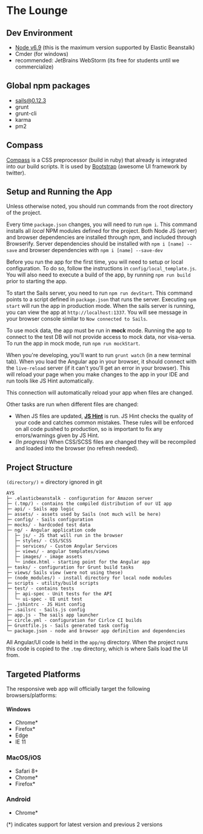 # The Lounge

## Dev Environment

 - [Node v6.9](https://nodejs.org/dist/v6.9.5/node-v6.9.5-x64.msi) (this is the maximum version supported by Elastic Beanstalk)
 - Cmder (for windows)
 - recommended: JetBrains WebStorm (its free for students until we commercialize)

## Global npm packages

 - sails@0.12.3
 - grunt
 - grunt-cli
 - karma
 - pm2

## Compass

[Compass](http://compass-style.org/install/) is a CSS preprocessor (build in ruby) that already is integrated into our build scripts. It
is used by [Bootstrap](http://getbootstrap.com/) (awesome UI framework by twitter).

## Setup and Running the App

Unless otherwise noted, you should run commands from the root directory of the project.

Every time `package.json` changes, you will need to run `npm i`. This command installs all *local* NPM modules defined for the project. 
Both Node JS (server) and browser dependencies are installed through npm, and included through Browserify.
Server dependencies should be installed with `npm i [name] --save` and browser dependencies with `npm i [name] --save-dev`

Before you run the app for the first time, you will need to setup or local configuration.
To do so, follow the instructions in `config/local_template.js`. 
You will also need to execute a build of the app, by running `npm run build` prior to starting the app.

To start the Sails server, you need to run `npm run devStart`. This command points to a script defined in `package.json` that runs the server.
Executing `npm start` will run the app in production mode. 
When the sails server is running, you can view the app at `http://localhost:1337`. 
You will see message in your browser console similar to `Now connected to Sails`.

To use mock data, the app must be run in **mock** mode. 
Running the app to connect to the test DB will not provide access to mock data, nor visa-versa. 
To run the app in mock mode, run `npm run mockStart`. 

When you're developing, you'll want to run `grunt watch` (in a new terminal tab).
When you load the Angular app in your browser, it should connect with the `live-reload` server (if it can't you'll get an error in your browser).
This will reload your page when you make changes to the app in your IDE and run tools like JS Hint automatically.

This connection will automatically reload your app when files are changed.

Other tasks are run when different files are changed:
 - When JS files are updated, **[JS Hint](http://jshint.com/)** is run.
 JS Hint checks the quality of your code and catches common mistakes.
 These rules will be enforced on all code pushed to production, so is important to fix any errors/warnings given by JS Hint.
 - *(In progress)* When CSS/SCSS files are changed they will be recompiled and loaded into the browser (no refresh needed).


## Project Structure

`(directory/)` = directory ignored in git

 ```
 AYS
├─ .elasticbeanstalk - configuration for Amazon server
├─ (.tmp/) - contains the compiled distribution of our UI app
├─ api/ - Sails app logic
├─ assets/ - assets used by Sails (not much will be here)
├─ config/ - Sails configuration
├─ mocks/ - hardcoded test data
├─ ng/ - Angular application code
│  ├─ js/ - JS that will run in the browser
│  ├─ styles/ - CSS/SCSS
│  ├─ services/ - Custom Angular Services
│  ├─ views/ - angular templates/views
│  ├─ images/ - image assets
│  └─ index.html - starting point for the Angular app
├─ tasks/ - configuration for Grunt build tasks
├─ views/ Sails view (were not using these)
├─ (node_modules/) - install directory for local node modules
├─ scripts - utility/build scripts
├─ test/ - contains tests
│  ├─ api-spec - Unit tests for the API
│  └─ ui-spec - UI unit test
├─ .jshintrc - JS Hint config
├─ .sailsrc - Sails.js config
├─ app.js - The sails app launcher
├─ circle.yml - configuration for Cirlce CI builds
├─ Gruntfile.js - Sails generated task config
└─ package.json - node and browser app definition and dependencies

 ```

 All Angular/UI code is held in the `app/ng` directory.
 When the project runs this code is copied to the `.tmp` directory, which is where Sails load the UI from.


## Targeted Platforms

The responsive web app will officially target the following browsers/platforms:

#### Windows
 - Chrome*
 - Firefox*
 - Edge
 - IE 11
 
### MacOS/iOS
 - Safari 8+
 - Chrome*
 - Firefox*
 
### Android
 - Chrome*
 
 (*) indicates support for latest version and previous 2 versions
